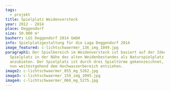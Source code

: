 ```yaml
---
tags:
  - projekt
title: Spielplatz Weidenversteck
year: 2012 - 2014
place: Deggendorf
size: 50.000 m²
bauherr: LGS Deggendorf 2014 GmbH
info: Spielplatzgestaltung für die Laga Deggendorf 2014
image_featured: c-lichtschwaermer_136_img_1049.jpg
paragraph1: Der Spielbereich im Weidenversteck ist basiert auf der Idee, einen
  Spielplatz in der Nähe des alten Weidenbestandes als Naturspielplatz
  anzubieten. Der Spielplatz ist durch drei Spieltürme gekennzeichnet, die sich
  nun weitestgehend dem Hochwasserbereich entziehen.
image2: c-lichtschwaermer_055_mg_5262.jpg
image3: c-lichtschwaermer_159_img_1095.jpg
image4: c-lichtschwaermer_060_mg_5275.jpg
---
```

